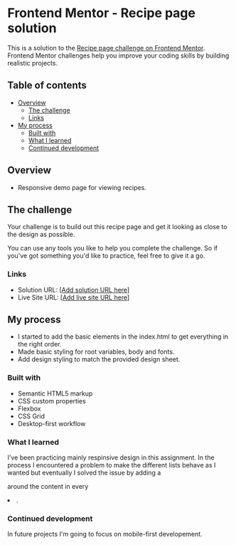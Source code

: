 # Frontend Mentor - Recipe page solution

This is a solution to the [Recipe page challenge on Frontend Mentor](https://www.frontendmentor.io/challenges/recipe-page-KiTsR8QQKm). Frontend Mentor challenges help you improve your coding skills by building realistic projects. 

## Table of contents

- [Overview](#overview)
  - [The challenge](#the-challenge)
  - [Links](#links)
- [My process](#my-process)
  - [Built with](#built-with)
  - [What I learned](#what-i-learned)
  - [Continued development](#continued-development)
  

## Overview
- Responsive demo page for viewing recipes.

## The challenge

Your challenge is to build out this recipe page and get it looking as close to the design as possible.

You can use any tools you like to help you complete the challenge. So if you've got something you'd like to practice, feel free to give it a go.

### Links

- Solution URL: [[Add solution URL here](https://github.com/asjo-89/RecipePage-FrontendMentor.git)]
- Live Site URL: [[Add live site URL here](https://asjo-89.github.io/RecipePage-FrontendMentor/)]

## My process
- I started to add the basic elements in the index.html to get everything in the right order. 
- Made basic styling for root variables, body and fonts. 
- Add design styling to match the provided design sheet.

### Built with

- Semantic HTML5 markup
- CSS custom properties
- Flexbox
- CSS Grid
- Desktop-first workflow

### What I learned

I've been practicing mainly respinsive design in this assignment. In the process I encountered a problem to make the different lists behave as I wanted but eventually I solved the issue by adding a <p> around the content in every <li>.

### Continued development

In future projects I'm going to focus on mobile-first developement.


